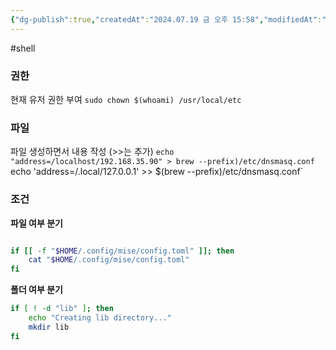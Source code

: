 ```yaml
---
{"dg-publish":true,"createdAt":"2024.07.19 금 오후 15:58","modifiedAt":"2025.01.14 화 오후 12:03","permalink":"/Dev/shell/bash/","dgPassFrontmatter":true}
---
```



#shell

### 권한

현재 유저 권한 부여
`sudo chown $(whoami) /usr/local/etc`

### 파일

파일 생성하면서 내용 작성 (>>는 추가)
`echo "address=/localhost/192.168.35.90" > brew --prefix)/etc/dnsmasq.conf
`echo 'address=/.local/127.0.0.1' >> $(brew --prefix)/etc/dnsmasq.conf`

### 조건

**파일 여부 분기**

```bash

if [[ -f "$HOME/.config/mise/config.toml" ]]; then
	cat "$HOME/.config/mise/config.toml"
fi
```

**폴더 여부 분기**
```bash
if [ ! -d "lib" ]; then
	echo "Creating lib directory..."
	mkdir lib
fi
```
